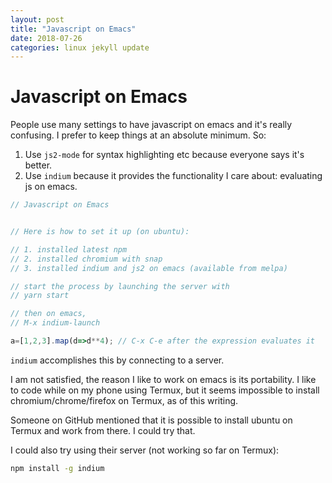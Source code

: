 ```yaml
---
layout: post
title: "Javascript on Emacs"
date: 2018-07-26
categories: linux jekyll update
---
```


# Javascript on Emacs

People use many settings to have javascript on emacs and it's really confusing. I prefer to keep things at an absolute minimum. So:

1. Use `js2-mode` for syntax highlighting etc because everyone says it's better. 
2. Use `indium` because it provides the functionality I care about: evaluating js on emacs.

``` javascript
// Javascript on Emacs


// Here is how to set it up (on ubuntu):

// 1. installed latest npm
// 2. installed chromium with snap
// 3. installed indium and js2 on emacs (available from melpa)

// start the process by launching the server with
// yarn start

// then on emacs,
// M-x indium-launch

a=[1,2,3].map(d=>d**4); // C-x C-e after the expression evaluates it
```

`indium` accomplishes this by connecting to a server.

I am not satisfied, the reason I like to work on emacs is its portability. I like to code while on my phone using Termux, but it seems impossible to install chromium/chrome/firefox on Termux, as of this writing. 

Someone on GitHub mentioned that it is possible to install ubuntu on Termux and work from there. I could try that. 

I could also try using their server (not working so far on Termux):

``` bash
npm install -g indium
```
